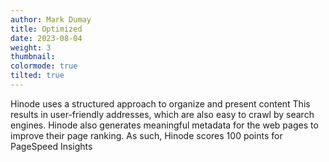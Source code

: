 ```yaml
---
author: Mark Dumay
title: Optimized
date: 2023-08-04
weight: 3
thumbnail: 
colormode: true
tilted: true
---
```


Hinode uses a structured approach to organize and present content This results in user-friendly addresses, which are also easy to crawl by search engines. Hinode also generates meaningful metadata for the web pages to improve their page ranking. As such, Hinode scores 100 points for PageSpeed Insights
